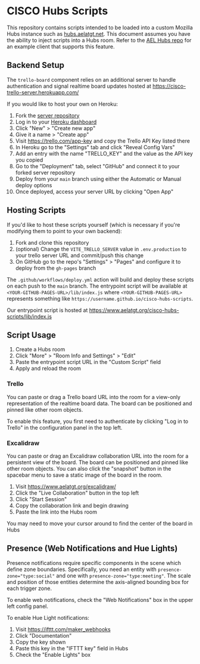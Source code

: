 # CISCO Hubs Scripts

This repository contains scripts intended to be loaded into a custom Mozilla Hubs instance such as [hubs.aelatgt.net](https://hubs.aelatgt.net/). This document assumes you have the ability to inject scripts into a Hubs room. Refer to the [AEL Hubs repo](https://github.com/aelatgt/hubs) for an example client that supports this feature.

## Backend Setup

The `trello-board` component relies on an additional server to handle authentication and signal realtime board updates hosted at https://cisco-trello-server.herokuapp.com/

If you would like to host your own on Heroku:

1. Fork the [server repository](https://github.com/aelatgt/cisco-trello-server)
2. Log in to your [Heroku dashboard](https://dashboard.heroku.com)
3. Click "New" > "Create new app"
4. Give it a name > "Create app"
5. Visit https://trello.com/app-key and copy the Trello API Key listed there
6. In Heroku go to the "Settings" tab and click "Reveal Config Vars"
7. Add an entry with the name "TRELLO_KEY" and the value as the API key you copied
8. Go to the "Deployment" tab, select "GitHub" and connect it to your forked server repository
9. Deploy from your `main` branch using either the Automatic or Manual deploy options
10. Once deployed, access your server URL by clicking "Open App"

## Hosting Scripts

If you'd like to host these scripts yourself (which is necessary if you're modifying them to point to your own backend):

1. Fork and clone this repository
2. (optional) Change the `VITE_TRELLO_SERVER` value in `.env.production` to your trello server URL and commit/push this change
3. On GitHub go to the repo's "Settings" > "Pages" and configure it to deploy from the `gh-pages` branch

The `.github/workflows/deploy.yml` action will build and deploy these scripts on each push to the `main` branch. The entrypoint script will be available at `<YOUR-GITHUB-PAGES-URL>/lib/index.js` where `<YOUR-GITHUB-PAGES-URL>` represents something like `https://username.github.io/cisco-hubs-scripts`.

Our entrypoint script is hosted at https://www.aelatgt.org/cisco-hubs-scripts/lib/index.js

## Script Usage

1. Create a Hubs room
2. Click "More" > "Room Info and Settings" > "Edit"
3. Paste the entrypoint script URL in the "Custom Script" field
4. Apply and reload the room

### Trello

You can paste or drag a Trello board URL into the room for a view-only representation of the realtime board data. The board can be positioned and pinned like other room objects.

To enable this feature, you first need to authenticate by clicking "Log in to Trello" in the configuration panel in the top left.

### Excalidraw

You can paste or drag an Excalidraw collaboration URL into the room for a persistent view of the board. The board can be positioned and pinned like other room objects. You can also click the "snapshot" button in the spacebar menu to save a static image of the board in the room.

1. Visit https://www.aelatgt.org/excalidraw/
2. Click the "Live Collaboration" button in the top left
3. Click "Start Session"
4. Copy the collaboration link and begin drawing
5. Paste the link into the Hubs room

You may need to move your cursor around to find the center of the board in Hubs

## Presence (Web Notifications and Hue Lights)

Presence notifications require specific components in the scene which define zone boundaries. Specifically, you need an entity with `presence-zone="type:social"` and one with `presence-zone="type:meeting"`. The scale and position of those entities determine the axis-aligned bounding box for each trigger zone.

To enable web notifications, check the "Web Notifications" box in the upper left config panel.

To enable Hue Light notifications:

1. Visit https://ifttt.com/maker_webhooks
2. Click "Documentation"
3. Copy the key shown
4. Paste this key in the "IFTTT key" field in Hubs
5. Check the "Enable Lights" box
